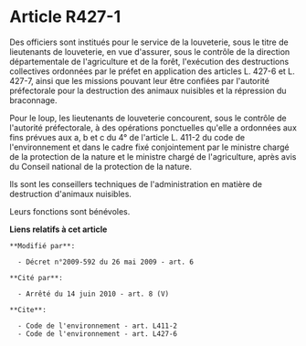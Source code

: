 # Article R427-1

Des officiers sont institués pour le service de la louveterie, sous le titre de lieutenants de louveterie, en vue d'assurer,
sous le contrôle de la direction départementale de l'agriculture et de la forêt, l'exécution des destructions collectives
ordonnées par le préfet en application des articles L. 427-6 et L. 427-7, ainsi que les missions pouvant leur être confiées
par l'autorité préfectorale pour la destruction des animaux nuisibles et la répression du braconnage. 

Pour le loup, les lieutenants de louveterie concourent, sous le contrôle de l'autorité préfectorale, à des opérations
ponctuelles qu'elle a ordonnées aux fins prévues aux a, b et c du 4° de l'article L. 411-2 du code de l'environnement et dans
le cadre fixé conjointement par le ministre chargé de la protection de la nature et le ministre chargé de l'agriculture,
après avis du Conseil national de la protection de la nature. 

Ils sont les conseillers techniques de l'administration en matière de destruction d'animaux nuisibles. 

Leurs fonctions sont bénévoles.

**Liens relatifs à cet article**

	**Modifié par**:

	  - Décret n°2009-592 du 26 mai 2009 - art. 6

	**Cité par**:

	  - Arrêté du 14 juin 2010 - art. 8 (V)

	**Cite**:

	  - Code de l'environnement - art. L411-2
	  - Code de l'environnement - art. L427-6

